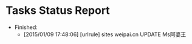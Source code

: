 Tasks Status Report
============

* Finished:
    * [2015/01/09 17:48:06] [urlrule] sites weipai.cn UPDATE Ms阿婆王
